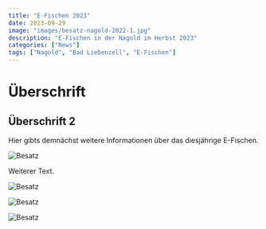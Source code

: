 ```yaml
---
title: "E-Fischen 2023"
date: 2023-09-29
image: "images/besatz-nagold-2022-1.jpg"
description: "E-Fischen in der Nagold im Herbst 2023"
categories: ["News"]
tags: ["Nagold", "Bad Liebenzell", "E-Fischen"]
---
```


# Überschrift
## Überschrift 2

Hier gibts demnächst weitere Informationen über das diesjährige E-Fischen.

![Besatz](/images/besatz-nagold-2022-2.jpg)

Weiterer Text.

![Besatz](/images/besatz-nagold-2022-3.jpg)

![Besatz](/images/besatz-nagold-2022-3.jpg)

![Besatz](/images/besatz-nagold-2022-3.jpg)
